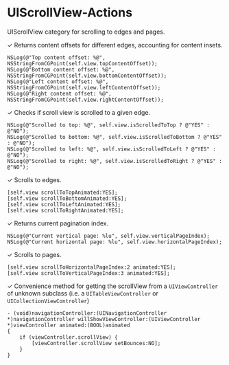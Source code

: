 UIScrollView-Actions
====================

UIScrollView category for scrolling to edges and pages.

✓ Returns content offsets for different edges, accounting for content insets.
  
    NSLog(@"Top content offset: %@", NSStringFromCGPoint(self.view.topContentOffset));
    NSLog(@"Bottom content offset: %@", NSStringFromCGPoint(self.view.bottomContentOffset));
    NSLog(@"Left content offset: %@", NSStringFromCGPoint(self.view.leftContentOffset));
    NSLog(@"Right content offset: %@", NSStringFromCGPoint(self.view.rightContentOffset));

✓ Checks if scroll view is scrolled to a given edge.

    NSLog(@"Scrolled to top: %@", self.view.isScrolledToTop ? @"YES" : @"NO");
    NSLog(@"Scrolled to bottom: %@", self.view.isScrolledToBottom ? @"YES" : @"NO");
    NSLog(@"Scrolled to left: %@", self.view.isScrolledToLeft ? @"YES" : @"NO");
    NSLog(@"Scrolled to right: %@", self.view.isScrolledToRight ? @"YES" : @"NO");

✓ Scrolls to edges.

    [self.view scrollToTopAnimated:YES];
    [self.view scrollToBottomAnimated:YES];
    [self.view scrollToLeftAnimated:YES];
    [self.view scrollToRightAnimated:YES];

✓ Returns current pagination index.

    NSLog(@"Current vertical page: %lu", self.view.verticalPageIndex);
    NSLog(@"Current horizontal page: %lu", self.view.horizontalPageIndex);

✓ Scrolls to pages.

    [self.view scrollToHorizontalPageIndex:2 animated:YES];
    [self.view scrollToVerticalPageIndex:3 animated:YES];

✓ Convenience method for getting the scrollView from a `UIViewController` of unknown subclass (i.e. a `UITableViewController` or `UICollectionViewController`)

    - (void)navigationController:(UINavigationController *)navigationController willShowViewController:(UIViewController *)viewController animated:(BOOL)animated
    {
        if (viewController.scrollView) {
            [viewController.scrollView setBounces:NO];
        }
    }
